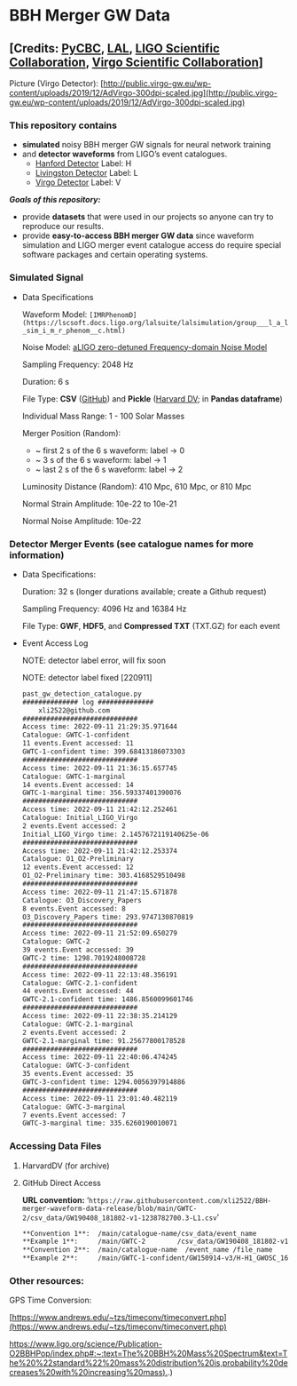 # BBH Merger GW Data

## [Credits: [PyCBC](https://pycbc.org/pycbc/latest/html/index.html), [LAL](https://lscsoft.docs.ligo.org/lalsuite/), [LIGO Scientific Collaboration](https://www.ligo.org/), [Virgo Scientific Collaboration](http://public.virgo-gw.eu/the-virgo-collaboration/)]

Picture (Virgo Detector): [http://public.virgo-gw.eu/wp-content/uploads/2019/12/AdVirgo-300dpi-scaled.jpg](http://public.virgo-gw.eu/wp-content/uploads/2019/12/AdVirgo-300dpi-scaled.jpg)

### This repository contains

- **simulated** noisy BBH merger GW signals for neural network training
- and **detector waveforms** from LIGO’s event catalogues.
    - [Hanford Detector](https://en.wikipedia.org/wiki/LIGO#Observatories) Label: H
    - [Livingston Detector](https://en.wikipedia.org/wiki/LIGO#Observatories) Label: L
    - [Virgo Detector](https://en.wikipedia.org/wiki/Virgo_interferometer) Label: V

***Goals of this repository:***

- provide **datasets** that were used in our projects so anyone can try to reproduce our results.
- provide **easy-to-access BBH merger GW data** since waveform simulation and LIGO merger event catalogue access do require special software packages and certain operating systems.

### Simulated Signal

- Data Specifications
    
    Waveform Model: `[IMRPhenomD](https://lscsoft.docs.ligo.org/lalsuite/lalsimulation/group___l_a_l_sim_i_m_r_phenom__c.html)`
    
    Noise Model: [aLIGO zero-detuned Frequency-domain Noise Model](https://pycbc.org/pycbc/latest/html/pycbc.psd.html#pycbc.psd.analytical.aLIGOZeroDetHighPower)
    
    Sampling Frequency: 2048 Hz
    
    Duration: 6 s
    
    File Type: **CSV** ([GitHub](https://github.com/xli2522/BBH-merger-waveform-data-release)) and **Pickle** ([Harvard DV](https://doi.org/10.7910/DVN/GEVGRO); in **Pandas dataframe**)
    
    Individual Mass Range: 1 - 100 Solar Masses
    
    Merger Position (Random): 
    
    - ~ first 2 s of the 6 s waveform: label → 0
    - ~ 3 s of the 6 s waveform: label → 1
    - ~ last 2 s of the 6 s waveform: label → 2
    
    Luminosity Distance (Random): 410 Mpc, 610 Mpc, or 810 Mpc 
    
    Normal Strain Amplitude: 10e-22 to 10e-21
    
    Normal Noise Amplitude: 10e-22
    

### Detector Merger Events (see catalogue names for more information)

- Data Specifications:
    
    Duration: 32 s (longer durations available; create a Github request)
    
    Sampling Frequency: 4096 Hz and 16384 Hz
    
    File Type: **GWF**, **HDF5**, and **Compressed TXT** (TXT.GZ) for each event
    
- Event Access Log
    
    NOTE: detector label error, will fix soon
    
    NOTE: detector label fixed [220911]
    
    ```html
    past_gw_detection_catalogue.py
    ############## log ##############
    	xli2522@github.com
    #############################
    Access time: 2022-09-11 21:29:35.971644
    Catalogue: GWTC-1-confident
    11 events.Event accessed: 11
    GWTC-1-confident time: 399.68413186073303
    #############################
    Access time: 2022-09-11 21:36:15.657745
    Catalogue: GWTC-1-marginal
    14 events.Event accessed: 14
    GWTC-1-marginal time: 356.59337401390076
    #############################
    Access time: 2022-09-11 21:42:12.252461
    Catalogue: Initial_LIGO_Virgo
    2 events.Event accessed: 2
    Initial_LIGO_Virgo time: 2.1457672119140625e-06
    #############################
    Access time: 2022-09-11 21:42:12.253374
    Catalogue: O1_O2-Preliminary
    12 events.Event accessed: 12
    O1_O2-Preliminary time: 303.4168529510498
    #############################
    Access time: 2022-09-11 21:47:15.671878
    Catalogue: O3_Discovery_Papers
    8 events.Event accessed: 8
    O3_Discovery_Papers time: 293.9747130870819
    #############################
    Access time: 2022-09-11 21:52:09.650279
    Catalogue: GWTC-2
    39 events.Event accessed: 39
    GWTC-2 time: 1298.7019248008728
    #############################
    Access time: 2022-09-11 22:13:48.356191
    Catalogue: GWTC-2.1-confident
    44 events.Event accessed: 44
    GWTC-2.1-confident time: 1486.8560099601746
    #############################
    Access time: 2022-09-11 22:38:35.214129
    Catalogue: GWTC-2.1-marginal
    2 events.Event accessed: 2
    GWTC-2.1-marginal time: 91.25677800178528
    #############################
    Access time: 2022-09-11 22:40:06.474245
    Catalogue: GWTC-3-confident
    35 events.Event accessed: 35
    GWTC-3-confident time: 1294.0056397914886
    #############################
    Access time: 2022-09-11 23:01:40.482119
    Catalogue: GWTC-3-marginal
    7 events.Event accessed: 7
    GWTC-3-marginal time: 335.6260190010071
    ```
    

### Accessing Data Files

1. HarvardDV (for archive)
2. GitHub Direct Access
    
    **URL convention:** ‘`https://raw.githubusercontent.com/xli2522/BBH-merger-waveform-data-release/blob/main/GWTC-2/csv_data/GW190408_181802-v1-1238782700.3-L1.csv`’
    
    ```html
    **Convention 1**:  /main/catalogue-name/csv_data/event_name        -GPStime     -detector.csv
    **Example 1**:     /main/GWTC-2        /csv_data/GW190408_181802-v1-1238782700.3-L1      .csv
    **Convention 2**:  /main/catalogue-name  /event_name /file_name
    **Example 2**:     /main/GWTC-1-confident/GW150914-v3/H-H1_GWOSC_16KHZ_R1-1126259447-32.txt.gz
    ```
    

### Other resources:

GPS Time Conversion: 

[https://www.andrews.edu/~tzs/timeconv/timeconvert.php](https://www.andrews.edu/~tzs/timeconv/timeconvert.php)

[https://www.ligo.org/science/Publication-O2BBHPop/index.php#:~:text=The%20BBH%20Mass%20Spectrum&text=The%20%22standard%22%20mass%20distribution%20is,probability%20decreases%20with%20increasing%20mass).](https://www.ligo.org/science/Publication-O2BBHPop/index.php#:~:text=The%20BBH%20Mass%20Spectrum&text=The%20%22standard%22%20mass%20distribution%20is,probability%20decreases%20with%20increasing%20mass).)
